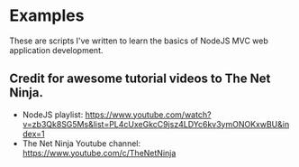 # Examples

These are scripts I've written to learn the basics of NodeJS MVC web application development.

## Credit for awesome tutorial videos to The Net Ninja.
- NodeJS playlist: https://www.youtube.com/watch?v=zb3Qk8SG5Ms&list=PL4cUxeGkcC9jsz4LDYc6kv3ymONOKxwBU&index=1
- The Net Ninja Youtube channel: https://www.youtube.com/c/TheNetNinja
